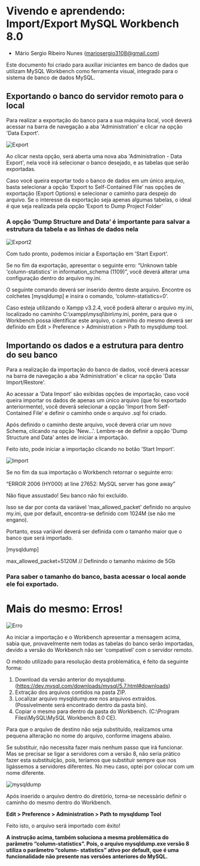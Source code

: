 # Vivendo e aprendendo: Import/Export MySQL Workbench 8.0 

* Mário Sergio Ribeiro Nunes ([mariosergio3108@gmail.com](mailto:mariosergio3108@gmail.com))

Este documento foi criado para auxiliar iniciantes em banco de dados que utilizam MySQL Workbench como ferramenta visual, integrado para o sistema de banco de dados MySQL. 

## Exportando o banco do servidor remoto para o local

Para realizar a exportação do banco para a sua máquina local, você deverá acessar na barra de navegação a aba 'Administration' e clicar na opção 'Data Export'.


![Export](/img/Export.png)


Ao clicar nesta opção, será aberta uma nova aba 'Administration - Data Export', nela você irá selecionar o banco desejado, e as tabelas que serão exportadas.

Caso você queira exportar todo o banco de dados em um único arquivo, basta selecionar a opção ‘Export to Self-Contained File’ nas opções de exportação (Export Options) e selecionar o caminho para despejo do arquivo.
Se o interesse da exportação seja apenas algumas tabelas, o ideal é que seja realizada pela opção ‘Export to Dump Project Folder’

### A opção ‘Dump Structure and Data’ é importante para salvar a estrutura da tabela e as linhas de dados nela

![Export2](/img/Export2.png)


Com tudo pronto, podemos iniciar a Exportação em 'Start Export'.

Se no fim da exportação, apresentar o seguinte erro: “Unknown table 'column-statistics' in information_schema (1109)”, você deverá alterar uma configuração dentro do arquivo my.ini.

O seguinte comando deverá ser inserido dentro deste arquivo.
Encontre os colchetes [mysqldump] e insira o comando, ‘column-statistics=0’.

Caso esteja utilizando o Xampp v3.2.4, você poderá alterar o arquivo my.ini, localizado no caminho C:\xampp\mysql\bin\my.ini, porém, para que o Workbench possa identificar este arquivo, o caminho do mesmo deverá ser definido em Edit > Preference > Administration > Path to mysqldump tool.


## Importando os dados e a estrutura para dentro do seu banco

Para a realização da importação do banco de dados, você deverá acessar na barra de navegação a aba 'Administration' e clicar na opção 'Data Import/Restore'.

Ao acessar a 'Data Import' são exibidas opções de importação, caso você queira importar os dados de apenas um único arquivo (que foi exportado anteriormente), você deverá selecionar a opção 'Import from Self-Contained File' e definir o caminho onde o arquivo .sql foi criado.

Após definido o caminho deste arquivo, você deverá criar um novo Schema, clicando na opção 'New...'. Lembre-se de definir a opção 'Dump Structure and Data' antes de iniciar a importação.

Feito isto, pode iniciar a importação clicando no botão 'Start Import'.


![Import](/img/Import.png)


Se no fim da sua importação o Workbench retornar o seguinte erro:

“ERROR 2006 (HY000) at line 27652: MySQL server has gone away”

Não fique assustado! Seu banco não foi excluído.

Isso se dar por conta da variável ‘max_allowed_packet’ definido no arquivo my.ini, que por default, encontra-se definido com 1024M (se não me engano). 

Portanto, essa variável deverá ser definida com o tamanho maior que o banco que será importado.

[mysqldump]

max_allowed_packet=5120M // Definindo o tamanho máximo de 5Gb

### Para saber o tamanho do banco, basta acessar o local aonde ele foi exportado.

# Mais do mesmo: Erros!

![Erro](/img/Erro.png)

Ao iniciar a importação e o Workbench apresentar a mensagem acima, sabia que, provavelmente nem todas as tabelas do banco serão importadas, devido a versão do Workbench não ser ‘compatível’ com o servidor remoto.

O método utilizado para resolução desta problemática, é feito da seguinte forma:

1. Download da versão anterior do mysqldump. (https://dev.mysql.com/downloads/mysql/5.7.html#downloads)
2. Extração dos arquivos contidos na pasta ZIP.
3. Localizar arquivo mysqldump.exe nos arquivos extraídos. (Possivelmente será encontrado dentro da pasta bin).
4. Copiar o mesmo para dentro da pasta do Workbench. (C:\Program Files\MySQL\MySQL Workbench 8.0 CE).

Para que o arquivo de destino não seja substituído, realizamos uma pequena alteração no nome do arquivo, conforme imagens abaixo.

Se substituir, não necessita fazer mais nenhum passo que irá funcionar. 
Mas se precisar se ligar a servidores com a versão 8, não seria prático fazer esta substituição, pois, teríamos que substituir sempre que nos ligássemos a servidores diferentes. No meu caso, optei por colocar com um nome diferente.

![mysqldump](/img/mysqldump.png)

Após inserido o arquivo dentro do diretório, torna-se necessário definir o caminho do mesmo dentro do Workbench. 

**Edit > Preference > Administration > Path to mysqldump Tool**

Feito isto, o arquivo será importado com êxito!

**A instrução acima, também soluciona a mesma problemática do parâmetro “column-statistics”. Pois, o arquivo mysqldump.exe versão 8 utiliza o parâmetro “column- statistics” ativo por default, que é uma funcionalidade não presente nas versões anteriores do MySQL.**

